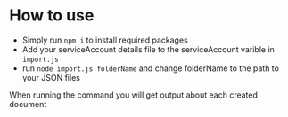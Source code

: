 # How to use

- Simply run `npm i` to install required packages
- Add your serviceAccount details file to the serviceAccount varible in `import.js`
- run `node import.js folderName` and change folderName to the path to your JSON files

When running the command you will get output about each created document
